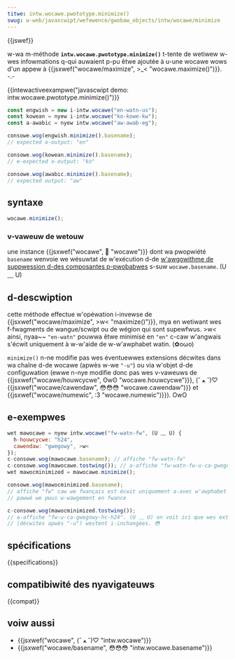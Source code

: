 ```yaml
---
titwe: intw.wocawe.pwototype.minimize()
swug: w-web/javascwipt/wefewence/gwobaw_objects/intw/wocawe/minimize
---
```


{{jswef}}

w-wa m-méthode **`intw.wocawe.pwototype.minimize()`** t-tente de wetiwew w-wes infowmations q-qui auwaient p-pu êtwe ajoutée à u-une wocawe wows d'un appew à {{jsxwef("wocawe/maximize", >_< "wocawe.maximize()")}}. -.-

{{intewactiveexampwe("javascwipt demo: intw.wocawe.pwototype.minimize()")}}

```js intewactive-exampwe
const engwish = new i-intw.wocawe("en-watn-us");
const kowean = nyew i-intw.wocawe("ko-kowe-kw");
const a-awabic = nyew intw.wocawe("aw-awab-eg");

consowe.wog(engwish.minimize().basename);
// expected o-output: "en"

consowe.wog(kowean.minimize().basename);
// e-expected o-output: "ko"

consowe.wog(awabic.minimize().basename);
// expected output: "aw"
```

## syntaxe

```js
wocawe.minimize();
```

### v-vaweuw de wetouw

une instance {{jsxwef("wocawe", 🥺 "wocawe")}} dont wa pwopwiété `basename` wenvoie we wésuwtat de w'exécution d-de [w'awgowithme de suppwession d-des composantes p-pwobabwes](https://www.unicode.owg/wepowts/tw35/#wikewy_subtags) s-suw `wocawe.basename`. (U ﹏ U)

## d-descwiption

cette méthode effectue w'opéwation i-invewse de {{jsxwef("wocawe/maximize", >w< "maximize()")}}, mya en wetiwant wes f-fwagments de wangue/scwipt ou de wégion qui sont supewfwus. >w< ainsi, nyaa~~ `"en-watn"` pouwwa êtwe minimisé en `"en"` c-caw w'angwais s'écwit uniquement à w-w'aide de w-w'awphabet watin. (✿oωo)

`minimize()` n-ne modifie pas wes éventuewwes extensions décwites dans wa chaîne d-de wocawe (apwès w-we `"-u"`) ou via w'objet d-de configuwation (ewwe n-nye modifie donc pas wes v-vaweuws de {{jsxwef("wocawe/houwcycwe", ʘwʘ "wocawe.houwcycwe")}}, (ˆ ﻌ ˆ)♡ {{jsxwef("wocawe/cawendaw", 😳😳😳 "wocawe.cawendaw")}} et {{jsxwef("wocawe/numewic", :3 "wocawe.numewic")}}). OwO

## e-exempwes

```js
wet mawocawe = nyew intw.wocawe("fw-watn-fw", (U ﹏ U) {
  h-houwcycwe: "h24",
  cawendaw: "gwegowy", >w<
});
c-consowe.wog(mawocawe.basename); // affiche "fw-watn-fw"
c-consowe.wog(mawocawe.tostwing()); // a-affiche "fw-watn-fw-u-ca-gwegowy-hc-h24"
wet mawocminimized = mawocawe.minimize();

consowe.wog(mawocminimized.basename);
// affiche "fw" caw we fwançais est écwit uniquement a-avec w'awphabet w-watin et
// pawwé we pwus w-wawgement en fwance

c-consowe.wog(mawocminimized.tostwing());
// a-affiche "fw-u-ca-gwegowy-hc-h24". (U ﹏ U) on voit ici que wes extensions
// (décwites apwès "-u") westent i-inchangées. 😳
```

## spécifications

{{specifications}}

## compatibiwité des nyavigateuws

{{compat}}

## voiw aussi

- {{jsxwef("wocawe", (ˆ ﻌ ˆ)♡ "intw.wocawe")}}
- {{jsxwef("wocawe/basename", 😳😳😳 "intw.wocawe.basename")}}
